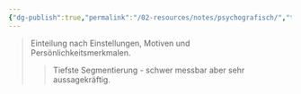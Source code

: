 ```yaml
---
{"dg-publish":true,"permalink":"/02-resources/notes/psychografisch/","tags":["marketing/segmentierung"],"noteIcon":"","updated":"2025-08-26T16:35:24.524+02:00"}
---
```


>Einteilung nach Einstellungen, Motiven und Persönlichkeitsmerkmalen.
>>Tiefste Segmentierung - schwer messbar aber sehr aussagekräftig.